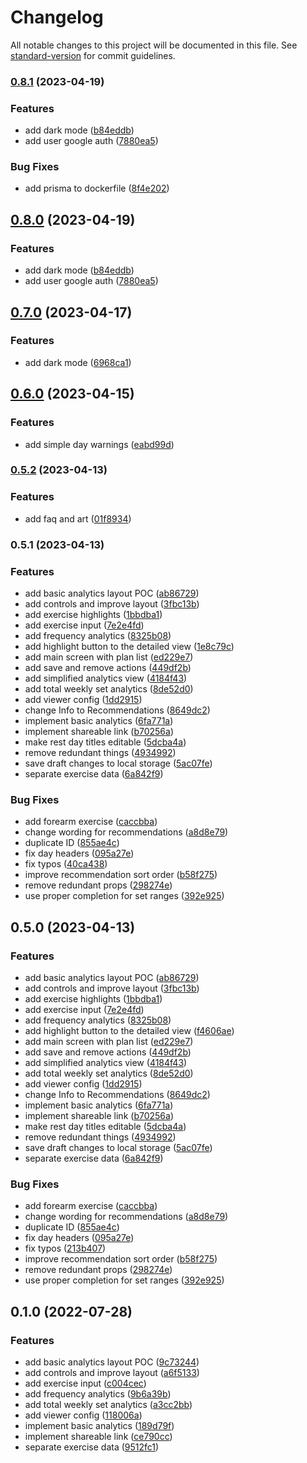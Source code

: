 # Changelog

All notable changes to this project will be documented in this file. See [standard-version](https://github.com/conventional-changelog/standard-version) for commit guidelines.

### [0.8.1](https://github.com/treble-snake/workout-plan-analyzer/compare/v0.6.0...v0.8.1) (2023-04-19)


### Features

* add dark mode ([b84eddb](https://github.com/treble-snake/workout-plan-analyzer/commit/b84eddb2882d9498c9a813d71ccccd6655edd7a8))
* add user google auth ([7880ea5](https://github.com/treble-snake/workout-plan-analyzer/commit/7880ea566f22837861ebde237f009b4f79aa0f66))


### Bug Fixes

* add prisma to dockerfile ([8f4e202](https://github.com/treble-snake/workout-plan-analyzer/commit/8f4e202d39e807bb36471bbb1e9983fca25a2e50))

## [0.8.0](https://github.com/treble-snake/workout-plan-analyzer/compare/v0.6.0...v0.8.0) (2023-04-19)


### Features

* add dark mode ([b84eddb](https://github.com/treble-snake/workout-plan-analyzer/commit/b84eddb2882d9498c9a813d71ccccd6655edd7a8))
* add user google auth ([7880ea5](https://github.com/treble-snake/workout-plan-analyzer/commit/7880ea566f22837861ebde237f009b4f79aa0f66))

## [0.7.0](https://github.com/treble-snake/workout-plan-analyzer/compare/v0.6.0...v0.7.0) (2023-04-17)


### Features

* add dark mode ([6968ca1](https://github.com/treble-snake/workout-plan-analyzer/commit/6968ca17574283daad82cf11a93ba5e2e8a206c5))

## [0.6.0](https://github.com/treble-snake/workout-plan-analyzer/compare/v0.5.2...v0.6.0) (2023-04-15)


### Features

* add simple day warnings ([eabd99d](https://github.com/treble-snake/workout-plan-analyzer/commit/eabd99d6ce9b2c78256d1613047cbb7f98631de8))

### [0.5.2](https://github.com/treble-snake/workout-plan-analyzer/compare/v0.5.1...v0.5.2) (2023-04-13)


### Features

* add faq and art ([01f8934](https://github.com/treble-snake/workout-plan-analyzer/commit/01f893402afbce174511f5a0c8fa9224403ad857))

### 0.5.1 (2023-04-13)


### Features

* add basic analytics layout POC ([ab86729](https://github.com/treble-snake/workout-plan-analyzer/commit/ab86729174ffee59bcb2ad6ca58cd2b0c3a08b4b))
* add controls and improve layout ([3fbc13b](https://github.com/treble-snake/workout-plan-analyzer/commit/3fbc13ba0b8ebbac5721f10eea4fb96cca828f78))
* add exercise highlights ([1bbdba1](https://github.com/treble-snake/workout-plan-analyzer/commit/1bbdba1ca3f7e56bc1a86c9d775d0cc30f2dbc4d))
* add exercise input ([7e2e4fd](https://github.com/treble-snake/workout-plan-analyzer/commit/7e2e4fdbb11315dde2cfc27b42ef67fb96139485))
* add frequency analytics ([8325b08](https://github.com/treble-snake/workout-plan-analyzer/commit/8325b08c432727e5beb38d4fb60549c2da164a39))
* add highlight button to the detailed view ([1e8c79c](https://github.com/treble-snake/workout-plan-analyzer/commit/1e8c79c27b54409697b9f460bf7fa1935cb6262c))
* add main screen with plan list ([ed229e7](https://github.com/treble-snake/workout-plan-analyzer/commit/ed229e7d1408012d0465b96e331010078927d8a7))
* add save and remove actions ([449df2b](https://github.com/treble-snake/workout-plan-analyzer/commit/449df2b0c246e716b03b754bc436103ef729f9d0))
* add simplified analytics view ([4184f43](https://github.com/treble-snake/workout-plan-analyzer/commit/4184f438d276e88854d95b2627b547c69466715d))
* add total weekly set analytics ([8de52d0](https://github.com/treble-snake/workout-plan-analyzer/commit/8de52d0a52924eb99433db20d25f52cb3f50d36d))
* add viewer config ([1dd2915](https://github.com/treble-snake/workout-plan-analyzer/commit/1dd29152a9bddcd654393aaa2a375b91666581c6))
* change Info to Recommendations ([8649dc2](https://github.com/treble-snake/workout-plan-analyzer/commit/8649dc26b3d27887a50ae43da78f6c0f7164bc7c))
* implement basic analytics ([6fa771a](https://github.com/treble-snake/workout-plan-analyzer/commit/6fa771abdf08500feedf4747dcd2109872852a6a))
* implement shareable link ([b70256a](https://github.com/treble-snake/workout-plan-analyzer/commit/b70256ad506af0da5c2d53654de85e71aab9dea6))
* make rest day titles editable ([5dcba4a](https://github.com/treble-snake/workout-plan-analyzer/commit/5dcba4a9c039369c7bb7c345398d17a77086e6c2))
* remove redundant things ([4934992](https://github.com/treble-snake/workout-plan-analyzer/commit/4934992ce32e932f7209db64266c401d70317202))
* save draft changes to local storage ([5ac07fe](https://github.com/treble-snake/workout-plan-analyzer/commit/5ac07fe0d5c832757eb56ce51da13bbcc3eb818c))
* separate exercise data ([6a842f9](https://github.com/treble-snake/workout-plan-analyzer/commit/6a842f9e52a70bf391aedf8c7bd3ff7839a8de20))


### Bug Fixes

* add forearm exercise ([caccbba](https://github.com/treble-snake/workout-plan-analyzer/commit/caccbbada4fc2f67e8f28d3829a1bbee8f027844))
* change wording for recommendations ([a8d8e79](https://github.com/treble-snake/workout-plan-analyzer/commit/a8d8e79055cde9070bf3412b0fe687e747fc3d7c))
* duplicate ID ([855ae4c](https://github.com/treble-snake/workout-plan-analyzer/commit/855ae4cef293e6d8a6708f4b64fe5d630137ecba))
* fix day headers ([095a27e](https://github.com/treble-snake/workout-plan-analyzer/commit/095a27e523feadf19e6eed4133a1ba0fca89f2ef))
* fix typos ([40ca438](https://github.com/treble-snake/workout-plan-analyzer/commit/40ca43843290434b846db639d42d2ffbf1db1ecc))
* improve recommendation sort order ([b58f275](https://github.com/treble-snake/workout-plan-analyzer/commit/b58f2750bc20a72e1427921902f3f96b84682e4c))
* remove redundant props ([298274e](https://github.com/treble-snake/workout-plan-analyzer/commit/298274e4e0cab981792a885cc311cffd087293b1))
* use proper completion for set ranges ([392e925](https://github.com/treble-snake/workout-plan-analyzer/commit/392e9255c5003ffe5187b31dc4a299bcfa540ad0))

## 0.5.0 (2023-04-13)


### Features

* add basic analytics layout POC ([ab86729](https://github.com/treble-snake/workout-plan-analyzer/commit/ab86729174ffee59bcb2ad6ca58cd2b0c3a08b4b))
* add controls and improve layout ([3fbc13b](https://github.com/treble-snake/workout-plan-analyzer/commit/3fbc13ba0b8ebbac5721f10eea4fb96cca828f78))
* add exercise highlights ([1bbdba1](https://github.com/treble-snake/workout-plan-analyzer/commit/1bbdba1ca3f7e56bc1a86c9d775d0cc30f2dbc4d))
* add exercise input ([7e2e4fd](https://github.com/treble-snake/workout-plan-analyzer/commit/7e2e4fdbb11315dde2cfc27b42ef67fb96139485))
* add frequency analytics ([8325b08](https://github.com/treble-snake/workout-plan-analyzer/commit/8325b08c432727e5beb38d4fb60549c2da164a39))
* add highlight button to the detailed view ([f4606ae](https://github.com/treble-snake/workout-plan-analyzer/commit/f4606aed04ad01a0e29a75773239b13c1a178170))
* add main screen with plan list ([ed229e7](https://github.com/treble-snake/workout-plan-analyzer/commit/ed229e7d1408012d0465b96e331010078927d8a7))
* add save and remove actions ([449df2b](https://github.com/treble-snake/workout-plan-analyzer/commit/449df2b0c246e716b03b754bc436103ef729f9d0))
* add simplified analytics view ([4184f43](https://github.com/treble-snake/workout-plan-analyzer/commit/4184f438d276e88854d95b2627b547c69466715d))
* add total weekly set analytics ([8de52d0](https://github.com/treble-snake/workout-plan-analyzer/commit/8de52d0a52924eb99433db20d25f52cb3f50d36d))
* add viewer config ([1dd2915](https://github.com/treble-snake/workout-plan-analyzer/commit/1dd29152a9bddcd654393aaa2a375b91666581c6))
* change Info to Recommendations ([8649dc2](https://github.com/treble-snake/workout-plan-analyzer/commit/8649dc26b3d27887a50ae43da78f6c0f7164bc7c))
* implement basic analytics ([6fa771a](https://github.com/treble-snake/workout-plan-analyzer/commit/6fa771abdf08500feedf4747dcd2109872852a6a))
* implement shareable link ([b70256a](https://github.com/treble-snake/workout-plan-analyzer/commit/b70256ad506af0da5c2d53654de85e71aab9dea6))
* make rest day titles editable ([5dcba4a](https://github.com/treble-snake/workout-plan-analyzer/commit/5dcba4a9c039369c7bb7c345398d17a77086e6c2))
* remove redundant things ([4934992](https://github.com/treble-snake/workout-plan-analyzer/commit/4934992ce32e932f7209db64266c401d70317202))
* save draft changes to local storage ([5ac07fe](https://github.com/treble-snake/workout-plan-analyzer/commit/5ac07fe0d5c832757eb56ce51da13bbcc3eb818c))
* separate exercise data ([6a842f9](https://github.com/treble-snake/workout-plan-analyzer/commit/6a842f9e52a70bf391aedf8c7bd3ff7839a8de20))


### Bug Fixes

* add forearm exercise ([caccbba](https://github.com/treble-snake/workout-plan-analyzer/commit/caccbbada4fc2f67e8f28d3829a1bbee8f027844))
* change wording for recommendations ([a8d8e79](https://github.com/treble-snake/workout-plan-analyzer/commit/a8d8e79055cde9070bf3412b0fe687e747fc3d7c))
* duplicate ID ([855ae4c](https://github.com/treble-snake/workout-plan-analyzer/commit/855ae4cef293e6d8a6708f4b64fe5d630137ecba))
* fix day headers ([095a27e](https://github.com/treble-snake/workout-plan-analyzer/commit/095a27e523feadf19e6eed4133a1ba0fca89f2ef))
* fix typos ([213b407](https://github.com/treble-snake/workout-plan-analyzer/commit/213b40790ed7059cbf34cdbaa5626a4d107fad41))
* improve recommendation sort order ([b58f275](https://github.com/treble-snake/workout-plan-analyzer/commit/b58f2750bc20a72e1427921902f3f96b84682e4c))
* remove redundant props ([298274e](https://github.com/treble-snake/workout-plan-analyzer/commit/298274e4e0cab981792a885cc311cffd087293b1))
* use proper completion for set ranges ([392e925](https://github.com/treble-snake/workout-plan-analyzer/commit/392e9255c5003ffe5187b31dc4a299bcfa540ad0))

## 0.1.0 (2022-07-28)


### Features

* add basic analytics layout POC ([9c73244](https://github.com/treble-snake/workout-plan-analyzer/commit/9c7324441dfe8d25210e728b8da300a065aa1be5))
* add controls and improve layout ([a6f5133](https://github.com/treble-snake/workout-plan-analyzer/commit/a6f5133f0622678d85c9a1630eb1788242fcab6a))
* add exercise input ([c004cec](https://github.com/treble-snake/workout-plan-analyzer/commit/c004cec9963dfea93857432264724ae2d46861bf))
* add frequency analytics ([9b6a39b](https://github.com/treble-snake/workout-plan-analyzer/commit/9b6a39b6ad8354cb60210434605614d519f5a792))
* add total weekly set analytics ([a3cc2bb](https://github.com/treble-snake/workout-plan-analyzer/commit/a3cc2bba15e51a5b9b917c3664265161e8082477))
* add viewer config ([118006a](https://github.com/treble-snake/workout-plan-analyzer/commit/118006aa3ba09891b72079159b7546c3d9a2b4d4))
* implement basic analytics ([189d79f](https://github.com/treble-snake/workout-plan-analyzer/commit/189d79fe28ed7ca072a1ca4bec4f06a37ad332a5))
* implement shareable link ([ce790cc](https://github.com/treble-snake/workout-plan-analyzer/commit/ce790cc6c1e9cb8e10d65c0cf2139f8bad235c66))
* separate exercise data ([9512fc1](https://github.com/treble-snake/workout-plan-analyzer/commit/9512fc1127d031905a6ede973290e48fc4798f7d))
